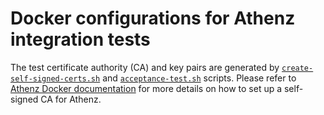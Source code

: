# Docker configurations for Athenz integration tests

The test certificate authority (CA) and key pairs are generated by [`create-self-signed-certs.sh`](https://github.com/AthenZ/athenz/blob/a76b62563337ed579a990becb61f664cc3121e1f/docker/setup-scripts/self-signed-certificates.sh) 
and [`acceptance-test.sh`](https://github.com/AthenZ/athenz/blob/a76b62563337ed579a990becb61f664cc3121e1f/docker/deploy-scripts/acceptance-test.sh) scripts.
Please refer to [Athenz Docker documentation](https://github.com/AthenZ/athenz/blob/master/docker/docs/try-out-Athenz-with-self-signed-CA.md) 
for more details on how to set up a self-signed CA for Athenz.

